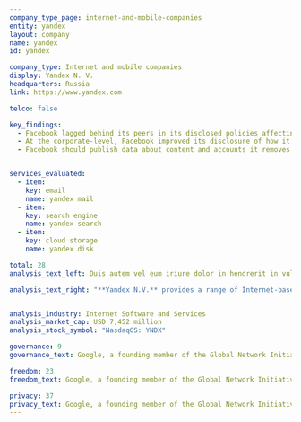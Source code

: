 ```yaml
---
company_type_page: internet-and-mobile-companies
entity: yandex
layout: company
name: yandex
id: yandex

company_type: Internet and mobile companies
display: Yandex N. V.
headquarters: Russia
link: https://www.yandex.com

telco: false

key_findings:
  - Facebook lagged behind its peers in its disclosed policies affecting users’ freedom of expression and privacy.
  - At the corporate-level, Facebook improved its disclosure of how it implements  commitments to freedom of expression and privacy since the company was evaluated by this Index in 2015.
  - Facebook should publish data about content and accounts it removes for violations of its rules, improve its transparency reporting on private third party requests for content removals, and improve disclosures about the handling of user information.


services_evaluated:
  - item:
    key: email
    name: yandex mail
  - item:
    key: search engine
    name: yandex search
  - item:
    key: cloud storage
    name: yandex disk

total: 28
analysis_text_left: Duis autem vel eum iriure dolor in hendrerit in vulputate velit esse molestie consequat, vel illum dolore eu feugiat nulla facilisis at vero eros et accumsan et iusto odio dignissim qui blandit praesent luptatum zzril delenit augue duis dolore te feugait nulla facilisi. Lorem ipsum dolor sit amet, consectetuer adipiscing elit, sed diam nonummy nibh euismod tincidunt ut laoreet dolore magna aliquam erat volutpat. 

analysis_text_right: "**Yandex N.V.** provides a range of Internet-based services in Russia and internationally. The company’s products include the largest search engine in Russia, along with other services including email, cloud storage, and maps."


analysis_industry: Internet Software and Services
analysis_market_cap: USD 7,452 million
analysis_stock_symbol: "NasdaqGS: YNDX"

governance: 9
governance_text: Google, a founding member of the Global Network Initiative (GNI), earned the highest overall score in the Index. However there is much room for improvement.

freedom: 23
freedom_text: Google, a founding member of the Global Network Initiative (GNI), earned the highest overall score in the Index. However there is much room for improvement.

privacy: 37
privacy_text: Google, a founding member of the Global Network Initiative (GNI), earned the highest overall score in the Index. However there is much room for improvement.
---
```

